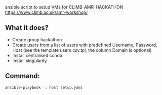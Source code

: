 ansible script to setup VMs for  CLIMB-AMR-HACKATHON https://www.climb.ac.uk/amr-workshop/
## What it does?
- Create group hackathon
- Create users from a list of users with predefined Username, Password, Host (see the template users.csv.tpl, the column Domain is optional)
- Install centralised conda
- Install singularity

## Command:
```bash
ansible-playbook -i host setup.yaml
```